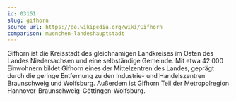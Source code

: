 ```yaml
---
id: 03151
slug: gifhorn
source_url: https://de.wikipedia.org/wiki/Gifhorn
comparison: muenchen-landeshauptstadt
---
```


Gifhorn ist die Kreisstadt des gleichnamigen Landkreises im Osten des Landes Niedersachsen und eine selbständige Gemeinde. Mit etwa 42.000 Einwohnern bildet Gifhorn eines der Mittelzentren des Landes, geprägt durch die geringe Entfernung zu den Industrie- und Handelszentren Braunschweig und Wolfsburg. Außerdem ist Gifhorn Teil der Metropolregion Hannover-Braunschweig-Göttingen-Wolfsburg.
